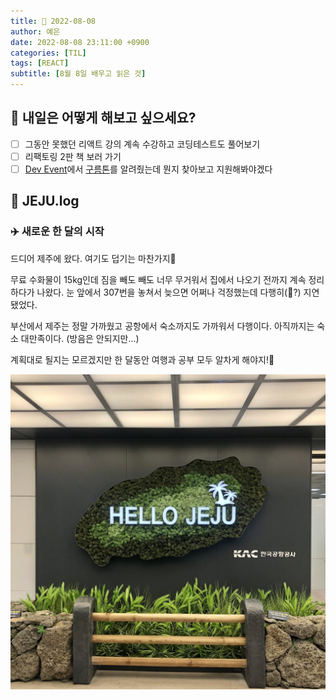 ```yaml
---
title: 🍊 2022-08-08
author: 예은
date: 2022-08-08 23:11:00 +0900
categories: [TIL]
tags: [REACT]
subtitle: [8월 8일 배우고 읽은 것]
---
```


## 🌟 내일은 어떻게 해보고 싶으세요?

- [ ] 그동안 못했던 리액트 강의 계속 수강하고 코딩테스트도 풀어보기
- [ ] 리팩토링 2판 책 보러 가기
- [ ] [Dev Event](https://github.com/brave-people/Dev-Event)에서 [구름톤](https://9oormthon.goorm.io/)를 알려줬는데 뭔지 찾아보고 지원해봐야겠다

## 🍊 JEJU.log

### ✈️ 새로운 한 달의 시작

드디어 제주에 왔다. 여기도 덥기는 마찬가지🥵

무료 수화물이 15kg인데 짐을 빼도 빼도 너무 무거워서 집에서 나오기 전까지 계속 정리하다가 나왔다. 눈 앞에서 307번을 놓쳐서 늦으면 어쩌나 걱정했는데 다행히(🤔?) 지연됐었다.

부산에서 제주는 정말 가까웠고 공항에서 숙소까지도 가까워서 다행이다. 아직까지는 숙소 대만족이다. (방음은 안되지만...)

계획대로 될지는 모르겠지만 한 달동안 여행과 공부 모두 알차게 해야지!🐬

![hellojeju](/assets/img/post/TIL/20220808/hellojeju.jpeg)
